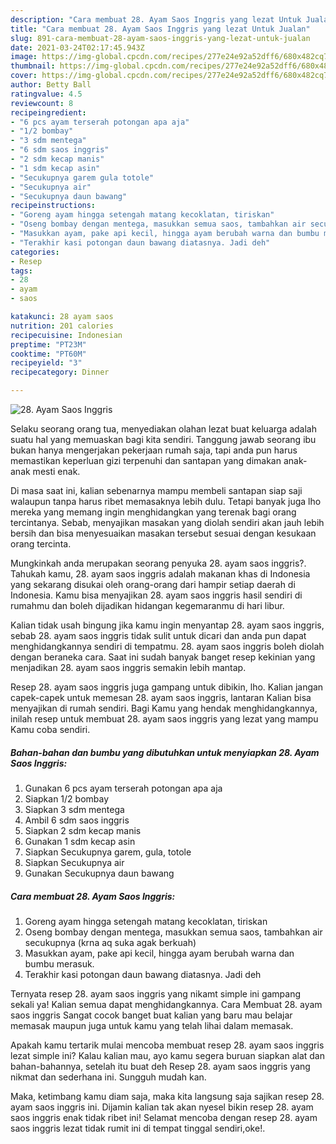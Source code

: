 ```yaml
---
description: "Cara membuat 28. Ayam Saos Inggris yang lezat Untuk Jualan"
title: "Cara membuat 28. Ayam Saos Inggris yang lezat Untuk Jualan"
slug: 891-cara-membuat-28-ayam-saos-inggris-yang-lezat-untuk-jualan
date: 2021-03-24T02:17:45.943Z
image: https://img-global.cpcdn.com/recipes/277e24e92a52dff6/680x482cq70/28-ayam-saos-inggris-foto-resep-utama.jpg
thumbnail: https://img-global.cpcdn.com/recipes/277e24e92a52dff6/680x482cq70/28-ayam-saos-inggris-foto-resep-utama.jpg
cover: https://img-global.cpcdn.com/recipes/277e24e92a52dff6/680x482cq70/28-ayam-saos-inggris-foto-resep-utama.jpg
author: Betty Ball
ratingvalue: 4.5
reviewcount: 8
recipeingredient:
- "6 pcs ayam terserah potongan apa aja"
- "1/2 bombay"
- "3 sdm mentega"
- "6 sdm saos inggris"
- "2 sdm kecap manis"
- "1 sdm kecap asin"
- "Secukupnya garem gula totole"
- "Secukupnya air"
- "Secukupnya daun bawang"
recipeinstructions:
- "Goreng ayam hingga setengah matang kecoklatan, tiriskan"
- "Oseng bombay dengan mentega, masukkan semua saos, tambahkan air secukupnya (krna aq suka agak berkuah)"
- "Masukkan ayam, pake api kecil, hingga ayam berubah warna dan bumbu merasuk."
- "Terakhir kasi potongan daun bawang diatasnya. Jadi deh"
categories:
- Resep
tags:
- 28
- ayam
- saos

katakunci: 28 ayam saos 
nutrition: 201 calories
recipecuisine: Indonesian
preptime: "PT23M"
cooktime: "PT60M"
recipeyield: "3"
recipecategory: Dinner

---
```



![28. Ayam Saos Inggris](https://img-global.cpcdn.com/recipes/277e24e92a52dff6/680x482cq70/28-ayam-saos-inggris-foto-resep-utama.jpg)

Selaku seorang orang tua, menyediakan olahan lezat buat keluarga adalah suatu hal yang memuaskan bagi kita sendiri. Tanggung jawab seorang ibu bukan hanya mengerjakan pekerjaan rumah saja, tapi anda pun harus memastikan keperluan gizi terpenuhi dan santapan yang dimakan anak-anak mesti enak.

Di masa  saat ini, kalian sebenarnya mampu membeli santapan siap saji walaupun tanpa harus ribet memasaknya lebih dulu. Tetapi banyak juga lho mereka yang memang ingin menghidangkan yang terenak bagi orang tercintanya. Sebab, menyajikan masakan yang diolah sendiri akan jauh lebih bersih dan bisa menyesuaikan masakan tersebut sesuai dengan kesukaan orang tercinta. 



Mungkinkah anda merupakan seorang penyuka 28. ayam saos inggris?. Tahukah kamu, 28. ayam saos inggris adalah makanan khas di Indonesia yang sekarang disukai oleh orang-orang dari hampir setiap daerah di Indonesia. Kamu bisa menyajikan 28. ayam saos inggris hasil sendiri di rumahmu dan boleh dijadikan hidangan kegemaranmu di hari libur.

Kalian tidak usah bingung jika kamu ingin menyantap 28. ayam saos inggris, sebab 28. ayam saos inggris tidak sulit untuk dicari dan anda pun dapat menghidangkannya sendiri di tempatmu. 28. ayam saos inggris boleh diolah dengan beraneka cara. Saat ini sudah banyak banget resep kekinian yang menjadikan 28. ayam saos inggris semakin lebih mantap.

Resep 28. ayam saos inggris juga gampang untuk dibikin, lho. Kalian jangan capek-capek untuk memesan 28. ayam saos inggris, lantaran Kalian bisa menyajikan di rumah sendiri. Bagi Kamu yang hendak menghidangkannya, inilah resep untuk membuat 28. ayam saos inggris yang lezat yang mampu Kamu coba sendiri.

<!--inarticleads1-->

##### Bahan-bahan dan bumbu yang dibutuhkan untuk menyiapkan 28. Ayam Saos Inggris:

1. Gunakan 6 pcs ayam terserah potongan apa aja
1. Siapkan 1/2 bombay
1. Siapkan 3 sdm mentega
1. Ambil 6 sdm saos inggris
1. Siapkan 2 sdm kecap manis
1. Gunakan 1 sdm kecap asin
1. Siapkan Secukupnya garem, gula, totole
1. Siapkan Secukupnya air
1. Gunakan Secukupnya daun bawang




<!--inarticleads2-->

##### Cara membuat 28. Ayam Saos Inggris:

1. Goreng ayam hingga setengah matang kecoklatan, tiriskan
1. Oseng bombay dengan mentega, masukkan semua saos, tambahkan air secukupnya (krna aq suka agak berkuah)
1. Masukkan ayam, pake api kecil, hingga ayam berubah warna dan bumbu merasuk.
1. Terakhir kasi potongan daun bawang diatasnya. Jadi deh




Ternyata resep 28. ayam saos inggris yang nikamt simple ini gampang sekali ya! Kalian semua dapat menghidangkannya. Cara Membuat 28. ayam saos inggris Sangat cocok banget buat kalian yang baru mau belajar memasak maupun juga untuk kamu yang telah lihai dalam memasak.

Apakah kamu tertarik mulai mencoba membuat resep 28. ayam saos inggris lezat simple ini? Kalau kalian mau, ayo kamu segera buruan siapkan alat dan bahan-bahannya, setelah itu buat deh Resep 28. ayam saos inggris yang nikmat dan sederhana ini. Sungguh mudah kan. 

Maka, ketimbang kamu diam saja, maka kita langsung saja sajikan resep 28. ayam saos inggris ini. Dijamin kalian tak akan nyesel bikin resep 28. ayam saos inggris enak tidak ribet ini! Selamat mencoba dengan resep 28. ayam saos inggris lezat tidak rumit ini di tempat tinggal sendiri,oke!.

